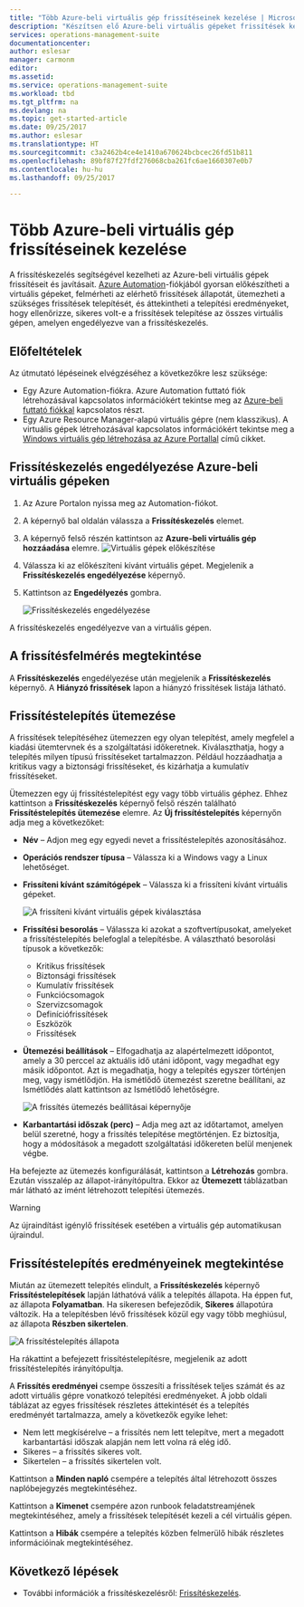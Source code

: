 ```yaml
---
title: "Több Azure-beli virtuális gép frissítéseinek kezelése | Microsoft Docs"
description: "Készítsen elő Azure-beli virtuális gépeket frissítések kezelésére."
services: operations-management-suite
documentationcenter: 
author: eslesar
manager: carmonm
editor: 
ms.assetid: 
ms.service: operations-management-suite
ms.workload: tbd
ms.tgt_pltfrm: na
ms.devlang: na
ms.topic: get-started-article
ms.date: 09/25/2017
ms.author: eslesar
ms.translationtype: HT
ms.sourcegitcommit: c3a2462b4ce4e1410a670624bcbcec26fd51b811
ms.openlocfilehash: 89bf87f27fdf276068cba261fc6ae1660307e0b7
ms.contentlocale: hu-hu
ms.lasthandoff: 09/25/2017

---
```


# <a name="manage-updates-for-multiple-azure-virtual-machines"></a>Több Azure-beli virtuális gép frissítéseinek kezelése

A frissítéskezelés segítségével kezelheti az Azure-beli virtuális gépek frissítéseit és javításait.
[Azure Automation](automation-offering-get-started.md)-fiókjából gyorsan előkészítheti a virtuális gépeket, felmérheti az elérhető frissítések állapotát, ütemezheti a szükséges frissítések telepítését, és áttekintheti a telepítési eredményeket, hogy ellenőrizze, sikeres volt-e a frissítések telepítése az összes virtuális gépen, amelyen engedélyezve van a frissítéskezelés.

## <a name="prerequisites"></a>Előfeltételek

Az útmutató lépéseinek elvégzéséhez a következőkre lesz szüksége:

* Egy Azure Automation-fiókra. Azure Automation futtató fiók létrehozásával kapcsolatos információkért tekintse meg az [Azure-beli futtató fiókkal](automation-sec-configure-azure-runas-account.md) kapcsolatos részt.
* Egy Azure Resource Manager-alapú virtuális gépre (nem klasszikus). A virtuális gépek létrehozásával kapcsolatos információkért tekintse meg a [Windows virtuális gép létrehozása az Azure Portallal](../virtual-machines/virtual-machines-windows-hero-tutorial.md) című cikket.

## <a name="enable-update-management-for-azure-virtual-machines"></a>Frissítéskezelés engedélyezése Azure-beli virtuális gépeken

1. Az Azure Portalon nyissa meg az Automation-fiókot.
2. A képernyő bal oldalán válassza a **Frissítéskezelés** elemet.
3. A képernyő felső részén kattintson az **Azure-beli virtuális gép hozzáadása** elemre.
    ![Virtuális gépek előkészítése](./media/manage-update-multi/update-onboard-vm.png)
4. Válassza ki az előkészíteni kívánt virtuális gépet. Megjelenik a **Frissítéskezelés engedélyezése** képernyő.
5. Kattintson az **Engedélyezés** gombra.

   ![Frissítéskezelés engedélyezése](./media/manage-update-multi/update-enable.png)

A frissítéskezelés engedélyezve van a virtuális gépen.

## <a name="view-update-assessment"></a>A frissítésfelmérés megtekintése

A **Frissítéskezelés** engedélyezése után megjelenik a **Frissítéskezelés** képernyő. A **Hiányzó frissítések** lapon a hiányzó frissítések listája látható.

## <a name="schedule-an-update-deployment"></a>Frissítéstelepítés ütemezése

A frissítések telepítéséhez ütemezzen egy olyan telepítést, amely megfelel a kiadási ütemtervnek és a szolgáltatási időkeretnek.
Kiválaszthatja, hogy a telepítés milyen típusú frissítéseket tartalmazzon. Például hozzáadhatja a kritikus vagy a biztonsági frissítéseket, és kizárhatja a kumulatív frissítéseket.

Ütemezzen egy új frissítéstelepítést egy vagy több virtuális géphez. Ehhez kattintson a **Frissítéskezelés** képernyő felső részén található **Frissítéstelepítés ütemezése** elemre. Az **Új frissítéstelepítés** képernyőn adja meg a következőket:

* **Név** – Adjon meg egy egyedi nevet a frissítéstelepítés azonosításához.
* **Operációs rendszer típusa** – Válassza ki a Windows vagy a Linux lehetőséget.
* **Frissíteni kívánt számítógépek** – Válassza ki a frissíteni kívánt virtuális gépeket.

  ![A frissíteni kívánt virtuális gépek kiválasztása](./media/manage-update-multi/update-select-computers.png)

* **Frissítési besorolás** – Válassza ki azokat a szoftvertípusokat, amelyeket a frissítéstelepítés belefoglal a telepítésbe. A választható besorolási típusok a következők:
  * Kritikus frissítések
  * Biztonsági frissítések
  * Kumulatív frissítések
  * Funkciócsomagok
  * Szervizcsomagok
  * Definíciófrissítések
  * Eszközök
  * Frissítések
* **Ütemezési beállítások** – Elfogadhatja az alapértelmezett időpontot, amely a 30 perccel az aktuális idő utáni időpont, vagy megadhat egy másik időpontot.
   Azt is megadhatja, hogy a telepítés egyszer történjen meg, vagy ismétlődjön. Ha ismétlődő ütemezést szeretne beállítani, az Ismétlődés alatt kattintson az Ismétlődő lehetőségre.

   ![A frissítés ütemezés beállításai képernyője](./media/manage-update-multi/update-set-schedule.png)

* **Karbantartási időszak (perc)** – Adja meg azt az időtartamot, amelyen belül szeretné, hogy a frissítés telepítése megtörténjen.  Ez biztosítja, hogy a módosítások a megadott szolgáltatási időkereten belül menjenek végbe.

Ha befejezte az ütemezés konfigurálását, kattintson a **Létrehozás** gombra. Ezután visszalép az állapot-irányítópultra.
Ekkor az **Ütemezett** táblázatban már látható az imént létrehozott telepítési ütemezés.

> [!WARNING]
> Az újraindítást igénylő frissítések esetében a virtuális gép automatikusan újraindul.

## <a name="view-results-of-an-update-deployment"></a>Frissítéstelepítés eredményeinek megtekintése

Miután az ütemezett telepítés elindult, a **Frissítéskezelés** képernyő **Frissítéstelepítések** lapján láthatóvá válik a telepítés állapota.
Ha éppen fut, az állapota **Folyamatban**. Ha sikeresen befejeződik, **Sikeres** állapotúra változik.
Ha a telepítésben lévő frissítések közül egy vagy több meghiúsul, az állapota **Részben sikertelen**.

![A frissítéstelepítés állapota ](./media/manage-update-multi/update-view-results.png)

Ha rákattint a befejezett frissítéstelepítésre, megjelenik az adott frissítéstelepítés irányítópultja.

A **Frissítés eredményei** csempe összesíti a frissítések teljes számát és az adott virtuális gépre vonatkozó telepítési eredményeket.
A jobb oldali táblázat az egyes frissítések részletes áttekintését és a telepítés eredményét tartalmazza, amely a következők egyike lehet:

* Nem lett megkísérelve – a frissítés nem lett telepítve, mert a megadott karbantartási időszak alapján nem lett volna rá elég idő.
* Sikeres – a frissítés sikeres volt.
* Sikertelen – a frissítés sikertelen volt.

Kattintson a **Minden napló** csempére a telepítés által létrehozott összes naplóbejegyzés megtekintéséhez.

Kattintson a **Kimenet** csempére azon runbook feladatstreamjének megtekintéséhez, amely a frissítések telepítését kezeli a cél virtuális gépen.

Kattintson a **Hibák** csempére a telepítés közben felmerülő hibák részletes információinak megtekintéséhez.

## <a name="next-steps"></a>Következő lépések

* További információk a frissítéskezelésről: [Frissítéskezelés](../operations-management-suite/oms-solution-update-management.md).
